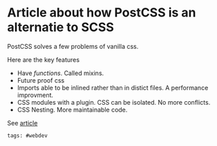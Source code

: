 # Article about how PostCSS is an alternatie to SCSS

PostCSS solves a few problems of vanilla css.

Here are the key features

- Have _functions_. Called mixins.
- Future proof css
- Imports able to be inlined rather than in distict files. A performance improvment.
- CSS modules with a plugin. CSS can be isolated. No more conflicts.
- CSS Nesting. More maintainable code.

See [article]

[article]: https://dev.to/ingosteinke/vanillapostcss-as-an-alternative-to-scss-21ih

    tags: #webdev
